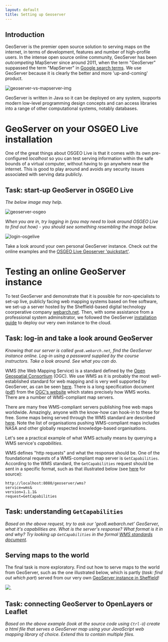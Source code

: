 ```yaml
---
layout: default
title: Setting up Geoserver
---
```


## Introduction

GeoServer is the premier open source solution to serving maps on the internet, in terms of development,
features and number of high-profile users. In the intense open source online community,
GeoServer has been *outcompeting* MapServer since around 2011, when the term
"GeoServer" suppassed the term "MapServer" in [Google search terms](http://www.google.co.uk/trends/explore#q=mapserver%2C%20GeoServer&cmpt=q&tz=). We use GeoServer because it is
clearly the better and more 'up-and-coming' product.

![geoserver-vs-mapserver-img](http://snag.gy/vNBSj.jpg)

GeoServer is written in Java so it can be deployed on any system, supports modern low-level programming
design concepts and can access libraries into a range of other computational systems,
notably databases.

# GeoServer on your OSGEO Live installation 

One of the great things about OSGEO Live is that it comes with its own
pre-configured *localhost* so you can test serving information within
the safe bounds of a virtual computer, without having to go anywhere near the internet.
This is good to play around and avoids any security issues associated with
serving data publicly.

## Task: start-up GeoServer in OSGEO Live

*The below image may help.*

![geoserver-osgeo](http://snag.gy/hp9A2.jpg)

*When you are in, try logging in (you may need to look around OSGEO Live to find out how) - you should see something resembling the image below.*

![login-osgelive](http://snag.gy/xlJfl.jpg)

Take a look around your own personal GeoServer instance.
Check out the online examples and the [OSGEO Live Geoserver 'quickstart'](http://live.osgeo.org/en/quickstart/geoserver_quickstart.html).

# Testing an online GeoServer instance

To test GeoServer and demonstrate that it is possible for non-specialists
to set-up live, publicly facing web mapping systems based on free software,
we set-up a server hosted by the Sheffield-based digital technology
coorperative company [webarch.net](https://www.webarch.net/).
Then, with some assistance from a professional system adminsitrator,
we followed the GeoServer [installation guide]()
to deploy our very own instance to the cloud.

## Task: log-in and take a look around GeoServer

*Knowing that our server is called `geo8.webarch.net`, find the GeoServer
instance online. Log-in using a password supplied by the course instructors.
Take a look around. See what you can do.*


WMS (the Web Mapping Service) is a standard defined by the
[Open Geospatial Consortium](http://www.opengeospatial.org/) (OGC).
We use WMS as it is probably the most well-established standard for web mapping
and is very well supported by GeoServer, as can be seen [here](http://www.opengeospatial.org/).
There is a long specification document ([pdf](http://portal.opengeospatial.org/files/?artifact_id=14416))
from the [OGC's website](http://www.opengeospatial.org/standards/wms#downloads)
which states precisely how WMS works. There are a number of WMS-compliant map servers.

There are many free WMS-compliant servers publishing free web maps worldwide.
Amazingly, anyone with the know-how can hook-in to these for free. Some
maps being served through the WMS standard are described [here](http://trac.osgeo.org/openlayers/wiki/AvailableWMSServices). 
Note the list of organisations pushing WMS-compliant maps includes 
NASA and other globally respected knowledge-based organisations.

Let's see a practical example of what WMS actually means by querying a WMS service's
*capabilities*.

WMS defines "http requests" and what the response should be. One of the
foundational requests of a WMS-compliant map server is `GetCapabilities`.
According to the WMS standard, the `GetCapabilities` request should be
sent in a specific format, such as that illustrated below
(see [here](http://docs.geoserver.org/stable/en/user/services/wms/reference.html) for source):

```
http://localhost:8080/geoserver/wms?
service=wms&
version=1.1.1&
request=GetCapabilities
```

## Task: understanding `GetCapabilities`

*Based on the above request, try to ask our 'geo8.webarch.net' GeoServer[.](geo8.webarch.net:8080/geoserver/wms?service=wms&version=1.1.1&request=GetCapabilities)
what it's capabilities are. What is the server's response? What format is it in and why?
Try looking up `GetCapabilities` in the formal
[WMS standards document](http://portal.opengeospatial.org/files/?artifact_id=14416).*

## Serving maps to the world

The final task is more exploratory. Find out how to serve maps to the world from
GeoServer, such as the one illustrated below, which is partly (*task: find out which part*)
served from our
very own [GeoServer instance in Sheffield](http://massatleeds.github.io/webGIS/info/code/webmap1.html)!

[![](http://storage1.static.itmages.com/i/15/0212/h_1423699667_3651712_e35714952e.png)](http://massatleeds.github.io/webGIS/info/code/webmap1.html).

## Task: connecting GeoServer to OpenLayers or Leaflet

*Based on the above example (look at the source code using `Ctrl-U`) create a html file that serves a GeoServer map using your JavaScript web mapping library of choice. Extend this to contain multiple files.*


